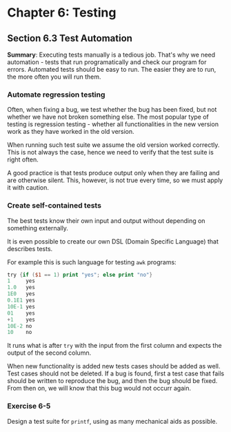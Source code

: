# Chapter 6: Testing

## Section 6.3 Test Automation

**Summary**: Executing tests manually is a tedious job.
That's why we need automation - tests that run programatically and check our program for errors.
Automated tests should be easy to run. The easier they are to run, the more often you will run them.

### Automate regression testing

Often, when fixing a bug, we test whether the bug has been fixed, but not whether we have not broken something else.
The most popular type of testing is regression testing - whether all functionalities in the new version work as
they have worked in the old version.

When running such test suite we assume the old version worked correctly.
This is not always the case, hence we need to
verify that the test suite is right often.

A good practice is that tests produce output only when they are failing and are otherwise silent.
This, however, is not true every time, so we must apply it with caution.

### Create self-contained tests

The best tests know their own input and output without depending on something externally.

It is even possible to create our own DSL (Domain Specific Language) that describes tests.

For example this is such language for testing `awk` programs:

```awk
try {if ($1 == 1) print "yes"; else print "no"}
1     yes
1.0   yes
1E0   yes
0.1E1 yes
10E-1 yes
01    yes
+1    yes
10E-2 no
10    no
```

It runs what is after `try` with the input from the first column and expects the output of the second column.

When new functionality is added new tests cases should be added as well. Test cases should not be deleted.
If a bug is found, first a test case that fails should be written to reproduce the bug, and then the bug should be fixed.
From then on, we will know that this bug would not occurr again.

### Exercise 6-5

Design a test suite for `printf`, using as many mechanical aids as possible.
